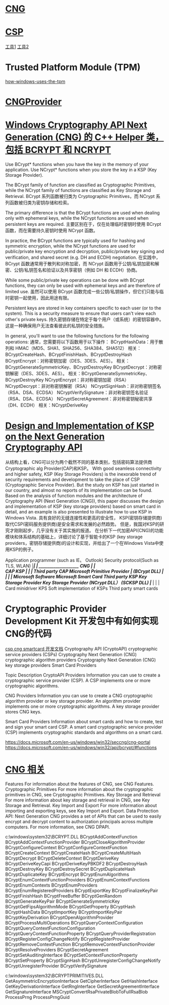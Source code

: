 # [CNG](https://docs.microsoft.com/zh-cn/windows/win32/seccng/cng-portal)

# [CSP](https://docs.microsoft.com/zh-cn/windows/win32/seccrypto/cryptography-portal)
[工具1](https://docs.microsoft.com/zh-cn/windows/win32/seccrypto/tools-to-sign-files-and-check-signatures)
[工具2](https://docs.microsoft.com/zh-cn/windows/win32/seccrypto/tools-to-create-view-and-manage-certificates)




# Trusted Platform Module (TPM)
[how-windows-uses-the-tpm](https://docs.microsoft.com/zh-cn/windows/security/information-protection/tpm/how-windows-uses-the-tpm)

# [CNGProvider](https://github.com/skycipher/CNGProvider)

# [Windows Cryptography API Next Generation (CNG) 的 C++ Helper 类，包括 BCRYPT 和 NCRYPT](https://github.com/vladp72/hcrypt)

Use BCrypt* functions when you have the key in the memory of your application.
Use NCrypt* functions when you store the key in a KSP (Key Storage Provider).

The BCrypt family of function are classified as Cryptographic Primitives, while the NCrypt family of functions are classified as Key Storage and Retrieval.
BCrypt 系列函数被归类为 Cryptographic Primitives，而 NCrypt 系列函数被归类为密钥存储和检索。

The primary difference is that the BCrypt functions are used when dealing only with ephemeral keys, while the NCrypt functions are used when persistent keys are required.
主要区别在于，仅在处理临时密钥时使用 BCrypt 函数，而在需要持久密钥时使用 NCrypt 函数。

In practice, the BCrypt functions are typically used for hashing and symmetric encryption, while the NCrypt functions are used for public/private key encryption and decryption, public/private key signing and verification, and shared secret (e.g. DH and ECDH) negotiation.
在实践中，BCrypt 函数通常用于散列和对称加密，而 NCrypt 函数用于公钥/私钥加密和解密、公钥/私钥签名和验证以及共享密钥（例如 DH 和 ECDH）协商。

While some public/private key operations can be done with BCrypt functions, they can only be used with ephemeral keys and are therefore of limited use.
虽然可以使用 BCrypt 函数完成一些公钥/私钥操作，但它们只能与临时密钥一起使用，因此用途有限。

Persistent keys are stored in key containers specific to each user (or to the system). This is a security measure to ensure that users can't view each other's private keys.
持久密钥存储在特定于每个用户（或系统）的密钥容器中。这是一种确保用户无法查看彼此的私钥的安全措施。

In general, you'll want to use the following functions for the following operations:
通常，您需要将以下函数用于以下操作：
BCryptHashData：用于散列和 HMAC（MD5、SHA1、SHA256、SHA384、SHA512）
相关：BCryptCreateHash、BCryptFinishHash、BCryptDestroyHash
BCryptEncrypt：对称密钥加密（DES、3DES、AES）。
相关：BCryptGenerateSymmetricKey、BCryptDestroyKey
BCryptDecrypt：对称密钥解密（DES、3DES、AES）。
相关：BCryptGenerateSymmetricKey、BCryptDestroyKey
NCryptEncrypt：非对称密钥加密（RSA）
NCryptDecrypt：非对称密钥解密（RSA）
NCryptSignHash：非对称密钥签名（RSA、DSA、ECDSA）
NCryptVerifySignature：非对称密钥签名验证（RSA、DSA、ECDSA）
NCryptSecretAgreement：非对称密钥秘密共享（DH、ECDH）
相关：NCryptDeriveKey




# [Design and Implementation of KSP on the Next Generation Cryptography API](https://www.sciencedirect.com/science/article/pii/S1875389212015775)
从结构上看，CNG可以分为两个截然不同的基本类别，包括密码算法提供商Cryptographic alg Provider(CAP)和KSP。
With good seamless connectivity and higher safety,
KSP (Key Storage Providers) is the inexorable trend of security requirements and development to take the place of CSP (Cryptographic Service Provider). 
But the study on KSP has just started in our country, and almost no reports of its implementation can be found. 
Based on the analysis of function modules and the architecture of Cryptography API (Next Generation (CNG)), 
this paper discusses the design and implementation of KSP (key storage providers) based on smart card in detail, 
and an example is also presented to illustrate how to use KSP in Windows Vista.
具有良好的无缝连接性和更高的安全性，
KSP(密钥存储提供商)取代CSP(密码服务提供商)是安全需求和发展的必然趋势。
但是，我国对KSP的研究才刚刚起步，几乎没有关于其实施的报道。
在分析下一代加密API(CNG)的功能模块和体系结构的基础上，详细讨论了基于智能卡的KSP (key storage providers，密钥存储提供商)的设计和实现，并给出了一个在Windows Vista中使用KSP的例子。

Application programmer (such as IE〟 Outlook)       Security protocol(Such as TLS, WLAN)
                |_______________________________________________|
                                    |
               ___________________ CNG___________________________
               |                                                |                 
     __________CAP___________                                  KSP
     |                      |                                   |
Third party CAP  Microsoft Primitive Provider                   |
                (BCrypt DLL)                   _________________|___________________________
                                              |                             |               |
                                        Microsoft Software          Microsoft Smart Card    Third party KSP
                                        Key Storage Provider        Key Storage Provider
                                        (NCrypt DLL）               (SCKSP DLL)
                            _________________|__________________________
                            |                   |                       |
                Card minidriver KPS       Soft implementation of KSPs   Third party smart cards
  


# Cryptographic Provider Development Kit 开发包中有如何实现CNG的代码
[csp cng smartcard 开发文档](cpdk_help.chm)
Cryptography API (CryptoAPI) cryptographic service providers (CSPs) 
Cryptography Next Generation (CNG) cryptographic algorithm providers 
Cryptography Next Generation (CNG) key storage providers 
Smart Card Providers 

Topic Description 
CryptoAPI Providers
 Information you can use to create a cryptographic service provider (CSP). A CSP implements one or more cryptographic algorithms.
 
CNG Providers
 Information you can use to create a CNG cryptographic algorithm provider or key storage provider. An algorithm provider implements one or more cryptographic algorithms. A key storage provider stores CNG keys.
 
Smart Card Providers
 Information about smart cards and how to create, test and sign your smart card CSP. A smart card cryptographic service provider (CSP) implements cryptographic standards and algorithms on a smart card.
 





https://docs.microsoft.com/en-us/windows/win32/seccng/cng-portal
https://docs.microsoft.com/en-us/windows/win32/api/bcrypt/#functions

# [CNG 相关](https://docs.microsoft.com/en-us/windows/win32/seccng/about-cng)
Features
    For information about the features of CNG, see CNG Features.
Cryptographic Primitives
    For more information about the cryptographic primitives in CNG, see Cryptographic Primitives.
Key Storage and Retrieval
    For more information about key storage and retrieval in CNG, see Key Storage and Retrieval.
Key Import and Export
    For more information about importing and exporting keys, see Key Import and Export.
Data Protection API: Next Generation
    CNG provides a set of APIs that can be used to easily encrypt and decrypt content to authorization principals across multiple computers. For more information, see CNG DPAPI.


c:\windows\system32\BCRYPT.DLL
BCryptAddContextFunction
BCryptAddContextFunctionProvider
BCryptCloseAlgorithmProvider
BCryptConfigureContext
BCryptConfigureContextFunction
BCryptCreateContext
BCryptCreateHash
BCryptCreateMultiHash
BCryptDecrypt
BCryptDeleteContext
BCryptDeriveKey
BCryptDeriveKeyCapi
BCryptDeriveKeyPBKDF2
BCryptDestroyHash
BCryptDestroyKey
BCryptDestroySecret
BCryptDuplicateHash
BCryptDuplicateKey
BCryptEncrypt
BCryptEnumAlgorithms
BCryptEnumContextFunctionProviders
BCryptEnumContextFunctions
BCryptEnumContexts
BCryptEnumProviders
BCryptEnumRegisteredProviders
BCryptExportKey
BCryptFinalizeKeyPair
BCryptFinishHash
BCryptFreeBuffer
BCryptGenRandom
BCryptGenerateKeyPair
BCryptGenerateSymmetricKey
BCryptGetFipsAlgorithmMode
BCryptGetProperty
BCryptHash
BCryptHashData
BCryptImportKey
BCryptImportKeyPair
BCryptKeyDerivation
BCryptOpenAlgorithmProvider
BCryptProcessMultiOperations
BCryptQueryContextConfiguration
BCryptQueryContextFunctionConfiguration
BCryptQueryContextFunctionProperty
BCryptQueryProviderRegistration
BCryptRegisterConfigChangeNotify
BCryptRegisterProvider
BCryptRemoveContextFunction
BCryptRemoveContextFunctionProvider
BCryptResolveProviders
BCryptSecretAgreement
BCryptSetAuditingInterface
BCryptSetContextFunctionProperty
BCryptSetProperty
BCryptSignHash
BCryptUnregisterConfigChangeNotify
BCryptUnregisterProvider
BCryptVerifySignature


c:\windows\system32\BCRYPTPRIMITIVES.DLL
GetAsymmetricEncryptionInterface
GetCipherInterface
GetHashInterface
GetKeyDerivationInterface
GetRngInterface
GetSecretAgreementInterface
GetSignatureInterface
MSCryptConvertRsaPrivateBlobToFullRsaBlob
ProcessPrng
ProcessPrngGuid
